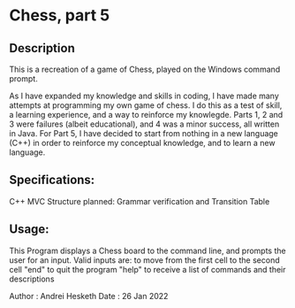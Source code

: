 # Chess, part 5

## Description
This is a recreation of a game of Chess, played on the Windows command prompt.

As I have expanded my knowledge and skills in coding, I have made many attempts at programming my own game of chess.
I do this as a test of skill, a learning experience, and a way to reinforce my knowlegde.
Parts 1, 2 and 3 were failures (albeit educational), and 4 was a minor success, all written in Java.
For Part 5, I have decided to start from nothing in a new language (C++) in order to reinforce my conceptual knowledge, and to
learn a new language.

## Specifications:
C++
MVC Structure
planned: Grammar verification and Transition Table

## Usage:
This Program displays a Chess board to the command line, and prompts the user for an input.
Valid inputs are:
    <column letter><row number> <column letter><row number>
        to move from the first cell to the second cell
    "end"
        to quit the program
    "help"
        to receive a list of commands and their descriptions

Author  : Andrei Hesketh
Date    : 26 Jan 2022